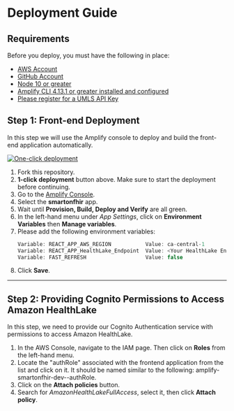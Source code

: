 # Deployment Guide

## Requirements
Before you deploy, you must have the following in place:
*  [AWS Account](https://aws.amazon.com/account/) 
*  [GitHub Account](https://github.com/) 
*  [Node 10 or greater](https://nodejs.org/en/download/) 
*  [Amplify CLI 4.13.1 or greater installed and configured](https://aws-amplify.github.io/docs/cli-toolchain/quickstart#quickstart) 
*  [Please register for a UMLS API Key](https://uts.nlm.nih.gov/uts/signup-login)
  


## Step 1: Front-end Deployment
In this step we will use the Amplify console to deploy and build the front-end application automatically. 

[![One-click deployment](https://oneclick.amplifyapp.com/button.svg)](https://console.aws.amazon.com/amplify/home#/deploy?repo=https://github.com/UBC-CIC/antimicrobial_app_smart_fhir)

1. Fork this repository.
2. **1-click deployment** button above. Make sure to start the deployment before continuing. 
3. Go to the [Amplify Console](https://console.aws.amazon.com/amplify/home).
4. Select the **smartonfhir** app.
5. Wait until **Provision, Build, Deploy and Verify** are all green. 
6. In the left-hand menu under *App Settings*, click on **Environment Variables** then **Manage variables**.
7. Please add the following environment variables:
   ```javascript
   Variable: REACT_APP_AWS_REGION           Value: ca-central-1
   Variable: REACT_APP_HealthLake_Endpoint  Value: <Your HealthLake Endpoint URL>
   Variable: FAST_REFRESH                   Value: false
   ```
8. Click **Save**.

---

## Step 2: Providing Cognito Permissions to Access Amazon HealthLake
In this step, we need to provide our Cognito Authentication service with permissions to access Amazon HealthLake.

1. In the AWS Console, navigate to the IAM page. Then click on **Roles** from the left-hand menu.
2. Locate the "authRole" associated with the frontend application from the list and click on it. It should be named similar to the following: amplify-smartonfhir-dev-<some number>-authRole.
3. Click on the **Attach policies** button.
4. Search for *AmazonHealthLakeFullAccess*, select it, then click **Attach policy**.
